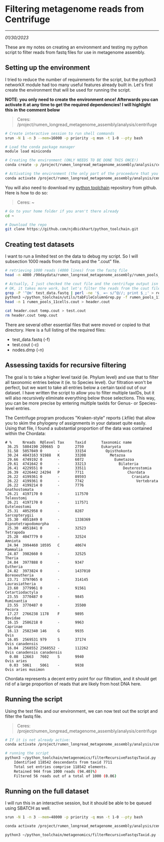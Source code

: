 # Filtering metagenome reads from Centrifuge
---
*01/30/2023*

These are my notes on creating an environment and testing my python script to filter reads from fastq files for use in metagenome assembly. 

## Setting up the environment

I tried to reduce the number of requirements for the script, but the python3 networkX module had too many useful features already built in. Let's first create the environment that will be used for running the script.

**NOTE: you only need to create the environment once! Afterwards you can activate it at any time to get the required dependencies! I will highlight this in the comment below**

> Ceres: /project/rumen_longread_metagenome_assembly/analysis/centrifuge

```bash
# Create interactive session to run shell commands
srun -N 1 -n 3 --mem=16000 -p priority -q msn -t 1-0 --pty bash

# Load the conda package manager
module load miniconda

# Creating the environment (ONLY NEEDS TO BE DONE THIS ONCE!)
conda create -p /project/rumen_longread_metagenome_assembly/analysis/centrifuge/fastq_filter networkx gzip

# Activating the environment (the only part of the proceedure that you need to do each time)
conda activate /project/rumen_longread_metagenome_assembly/analysis/centrifuge/fastq_filter
```

You will also need to download my [python toolchain](https://github.com/njdbickhart/python_toolchain) repository from github. Here is how to do so:

> Ceres: ~

```bash
# Go to your home folder if you aren't there already
cd ~

# Download the repo
git clone https://github.com/njdbickhart/python_toolchain.git
```

## Creating test datasets

I want to run a limited test on the data to debug my script. So I will subsection 1000 reads from the fastq and the ".cout" file.

```bash
# retrieving 1000 reads (4000 lines) from the fastq file
head -n 4000 /90daydata/rumen_longread_metagenome_assembly/rumen_pools_11cells.HiFi.fastq > test_data.fastq

# Actually, I just checked the cout file and the centrifuge output isn't ordered in the same way that the fastq file is ordered! This means that I will have to load the entire cout file each time or filter the reads. 
# OK, it takes more work, but let's filter the reads from the cout file
grep -P '^@m' test_data.fastq | perl -ne '$_ =~ s/^@//; print $_;' > reads.list
python3 ~/python_toolchain/utils/tabFileColumnGrep.py -f rumen_pools_11cells.cout -c 0 -l reads.list -d '\t' > temp.cout
head -n 1 rumen_pools_11cells.cout > header.cout

cat header.cout temp.cout > test.cout
rm header.cout temp.cout
```

There are several other essential files that were moved or copied to that directory. Here is a full listing of the required files:

* test_data.fastq (-f)
* test.cout (-c)
* nodes.dmp (-n)

## Assessing taxids for recursive filtering

The goal is to take a higher level taxid (ie. Phylum level) and use that to filter all taxonomic entries below it (ie. to Species level). Our filtration won't be perfect, but we want to take all entries below a certain taxid out of our dataset. I have written the script to allow you to filter multiple taxIDs, but it will also recursively eliminate everything below those selections. This way, you can be more precise by entering multiple taxIds for Genus- or Species-level entries.

The Centrifuge program produces "Kraken-style" reports (.kfile) that allow you to skim the phylogeny of assignments in your dataset quite easily. Using that file, I found a substantial proportion of the data was contained within the Chordata:

```
# %     Nreads  R@level Tax	 	Taxid		Taxonomic name
 36.25  5804190 209665  D       2759        Eukaryota
 31.58  5057049 0       -       33154         Opisthokonta
 30.24  4843163 91988   K       33208           Metazoa
 29.66  4749192 0       -       6072              Eumetazoa
 29.61  4741642 0       -       33213               Bilateria
 26.41  4229551 0       -       33511                 Deuterostomia
 26.39  4226442 24294   P       7711                    Chordata
 26.22  4199361 0       -       89593                     Craniata
 26.22  4199361 0       -       7742                        Vertebrata
 26.22  4199214 0       -       7776                          Gnathostomata
 26.21  4197170 0       -       117570                          Teleostomi
 26.21  4197170 0       -       117571                            Euteleostomi
 25.31  4052958 0       -       8287                                Sarcopterygii
 25.30  4051849 0       -       1338369                               Dipnotetrapodomorpha
 25.30  4051841 0       -       32523                                   Tetrapoda
 25.28  4047779 0       -       32524                                     Amniota
 24.94  3994460 10595   C       40674                                       Mammalia
 24.87  3982660 0       -       32525                                         Theria
 24.84  3977888 0       -       9347                                            Eutheria
 24.82  3973824 0       -       1437010                                           Boreoeutheria
 23.71  3797065 0       -       314145                                              Laurasiatheria
 23.60  3779961 0       -       91561                                                 Cetartiodactyla
 23.55  3770487 0       -       9845                                                    Ruminantia
 23.55  3770487 0       -       35500                                                     Pecora
 17.27  2766238 1178    F       9895                                                        Bovidae
 16.15  2586218 0       -       9963                                                          Caprinae
 16.13  2582340 146     G       9935                                                            Ovis
 16.05  2569531 979     S       37174                                                             Ovis canadensis
 16.04  2568552 2568552 -       112262                                                              Ovis canadensis canadensis
  0.08  12663   7602    S       9940                                                              Ovis aries
  0.03  5061    5061    -       9938                                                                Ovis aries musimon
```

Chordata represents a decent entry point for our filtration, and it should get rid of a large proportion of reads that are likely from host DNA here. 

## Running the script

Using the test files and our environment, we can now test out the script and filter the fastq file.

> Ceres: /project/rumen_longread_metagenome_assembly/analysis/centrifuge

```bash
# If it is not already active:
conda activate /project/rumen_longread_metagenome_assembly/analysis/centrifuge/fastq_filter

# running the script
python3 ~/python_toolchain/metagenomics/filterRecursiveFastqsTaxid.py -f test_data.fastq -t 7711 -c test.cout -n nodes.dmp -o test_output.fastq.gz
	Identified 118542 descendants from taxid 7711
	Total set entries comprise 118542 elements.
	Retained 944 from 1000 reads (94.40)%)
	Filtered 56 reads out of a total of 1000 (0.06)
```

## Running on the full dataset

I will run this in an interactive session, but it should be able to be queued using SBATCH as well.

```bash
srun -N 1 -n 3 --mem=48000 -p priority -q msn -t 1-0 --pty bash

conda activate /project/rumen_longread_metagenome_assembly/analysis/centrifuge/fastq_filter

python3 ~/python_toolchain/metagenomics/filterRecursiveFastqsTaxid.py -f /90daydata/rumen_longread_metagenome_assembly/rumen_pools_11cells.HiFi.fastq -t 7711 -c rumen_pools_11cells.cout -n nodes.dmp -o rumen_pools_11cells.HiFi.filt.fastq.gz
```
